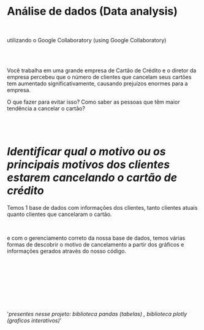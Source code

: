 <h1>Análise de dados         (Data analysis)</h1>   
<br>

<p>utilizando o Google Collaboratory                    (using Google Collaboratory)</p> 

<br>
<br>
 <p>Você trabalha em uma grande empresa de Cartão de Crédito e o diretor da empresa percebeu que o número de clientes que cancelam seus cartões tem aumentado significativamente, causando prejuízos enormes para a empresa.

O que fazer para evitar isso? Como saber as pessoas que têm maior tendência a cancelar o cartão?</p>
<br>
<br>

# *Identificar qual o motivo ou os principais motivos dos clientes estarem cancelando o cartão de crédito*


<p>Temos 1 base de dados com informações dos clientes, tanto clientes atuais quanto clientes que cancelaram o cartão.</p>
  <br>
<p>e com o gerenciamento correto da nossa base de dados, temos várias formas de descobrir o motivo de cancelamento a partir dos 
gráficos e informações gerados através do nosso código.</p>

<br>
<br>

<br>
<br>
<br>
<br>
<br>

'_presentes nesse projeto: biblioteca pandas (tabelas) , biblioteca plotly (graficos interativos)_'

